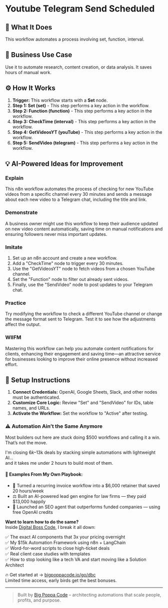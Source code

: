 # Youtube Telegram Send Scheduled

## 🚀 What It Does
This workflow automates a process involving set, function, interval.

## 💼 Business Use Case
Use it to automate research, content creation, or data analysis. It saves hours of manual work.

## ⚙️ How It Works
1.  **Trigger:** This workflow starts with a **Set** node.
2. **Step 1: Set (set)** - This step performs a key action in the workflow.
3. **Step 2: Function (function)** - This step performs a key action in the workflow.
4. **Step 3: CheckTime (interval)** - This step performs a key action in the workflow.
5. **Step 4: GetVideosYT (youTube)** - This step performs a key action in the workflow.
6. **Step 5: SendVideo (telegram)** - This step performs a key action in the workflow.

## 💡 AI-Powered Ideas for Improvement
### Explain
This n8n workflow automates the process of checking for new YouTube videos from a specific channel every 30 minutes and sends a message about each new video to a Telegram chat, including the title and link.

### Demonstrate
A business owner might use this workflow to keep their audience updated on new video content automatically, saving time on manual notifications and ensuring followers never miss important updates.

### Imitate
1. Set up an n8n account and create a new workflow.
2. Add a "CheckTime" node to trigger every 30 minutes.
3. Use the "GetVideosYT" node to fetch videos from a chosen YouTube channel.
4. Set the "Function" node to filter out already sent videos.
5. Finally, use the "SendVideo" node to post updates to your Telegram chat.

### Practice
Try modifying the workflow to check a different YouTube channel or change the message format sent to Telegram. Test it to see how the adjustments affect the output.

### WIIFM
Mastering this workflow can help you automate content notifications for clients, enhancing their engagement and saving time—an attractive service for businesses looking to improve their online presence without increased effort.

## 🔧 Setup Instructions
1. **Connect Credentials:** OpenAI, Google Sheets, Slack, and other nodes must be authenticated.
2. **Customize Core Logic:** Review "Set" and "SendVideo" for IDs, table names, and URLs.
3. **Activate the Workflow:** Set the workflow to "Active" after testing.

### ⚠️ Automation Ain’t the Same Anymore

Most builders out here are stuck doing $500 workflows and calling it a win.  
That’s not the move.  

I'm closing $6k–$13k deals by stacking simple automations with lightweight AI...  
and it takes me under 2 hours to build most of them.

#### 🧠 Examples From My Own Playbook:
- 🔁 Turned a recurring invoice workflow into a $6,000 retainer that saved 20 hours/week  
- ⚖️ Built an AI-powered lead gen engine for law firms — they paid $13,000 happily  
- 🚀 Launched an SEO agent that outperforms funded companies — using free OpenAI credits  

**Want to learn how to do the same?**  
Inside [Digital Boss Code](https://bigpoppacode.io/go/dbc), I break it all down:

✅ The exact AI components that 3x your pricing overnight  
✅ My $15k Automation Framework using n8n + LangChain  
✅ Word-for-word scripts to close high-ticket deals  
✅ Real client case studies with templates  
✅ How to stop looking like a tech VA and start moving like a Solution Architect  

🔥 Get started at → [bigpoppacode.io/go/dbc](https://bigpoppacode.io/go/dbc)  
Limited time access, early birds get the best bonuses.

---
> Built by [Big Poppa Code](https://bigpoppacode.io) – architecting automations that scale people, profits, and purpose.
